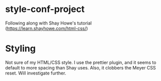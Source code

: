 # style-conf-project

Following along with Shay Howe's tutorial (https://learn.shayhowe.com/html-css/)

# Styling

Not sure of my HTML/CSS style. I use the prettier plugin, and it seems to default to more spacing than Shay uses. Also, it clobbers the Meyer CSS reset. Will investigate further.
